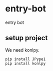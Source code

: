 # entry-bot


entry bot


## setup project

We need konlpy.


    pip install JPype1
    pip install konlpy
